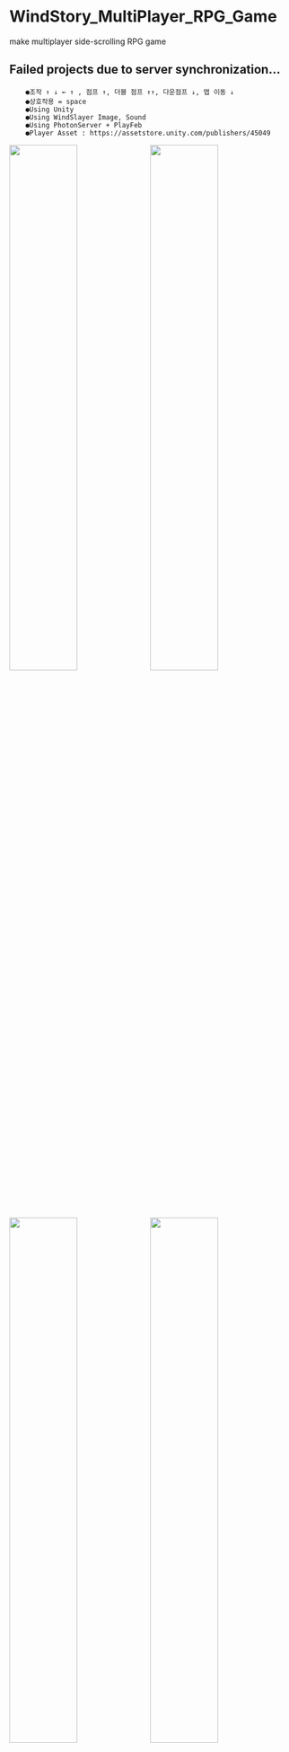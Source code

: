 # WindStory_MultiPlayer_RPG_Game
make multiplayer side-scrolling RPG game
## Failed projects due to server synchronization...
```
    ●조작 ↑ ↓ ← ↑ , 점프 ↑, 더블 점프 ↑↑, 다운점프 ↓, 맵 이동 ↓
    ●상호작용 = space
    ●Using Unity
    ●Using WindSlayer Image, Sound
    ●Using PhotonServer + PlayFeb
    ●Player Asset : https://assetstore.unity.com/publishers/45049
```

<img src = "https://user-images.githubusercontent.com/79827366/170506092-dbd810c8-f27e-48fd-a96d-dde34810014d.PNG" width="49%" height="49%">
<img src = "https://user-images.githubusercontent.com/79827366/153618728-b754602c-a96d-44b3-8dfd-9b48dd07c94a.PNG" width="49%" height="49%">
<img src = "https://user-images.githubusercontent.com/79827366/153618745-6e8f5f7f-9c0d-4794-aae2-f736fd637812.PNG" width="49%" height="49%">
<img src = "https://user-images.githubusercontent.com/79827366/170506096-d0c4f6fb-8cba-4445-ab12-64ff1c164f26.PNG" width="49%" height="49%">
